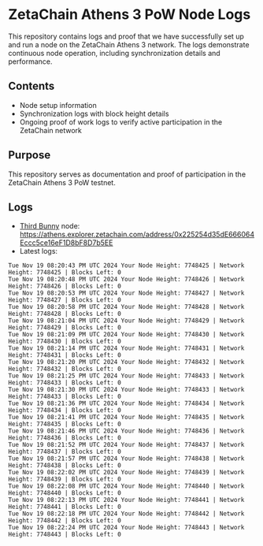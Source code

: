 # ZetaChain Athens 3 PoW Node Logs
This repository contains logs and proof that we have successfully set up and run a node on the ZetaChain Athens 3 network. The logs demonstrate continuous node operation, including synchronization details and performance.

## Contents
- Node setup information
- Synchronization logs with block height details
- Ongoing proof of work logs to verify active participation in the ZetaChain network

## Purpose
This repository serves as documentation and proof of participation in the ZetaChain Athens 3 PoW testnet.

## Logs

- [Third Bunny](https://thirdbunny.xyz/) node: https://athens.explorer.zetachain.com/address/0x225254d35dE666064Eccc5ce16eF1D8bF8D7b5EE
- Latest logs:
```
Tue Nov 19 08:20:43 PM UTC 2024 Your Node Height: 7748425 | Network Height: 7748425 | Blocks Left: 0
Tue Nov 19 08:20:48 PM UTC 2024 Your Node Height: 7748426 | Network Height: 7748426 | Blocks Left: 0
Tue Nov 19 08:20:53 PM UTC 2024 Your Node Height: 7748427 | Network Height: 7748427 | Blocks Left: 0
Tue Nov 19 08:20:58 PM UTC 2024 Your Node Height: 7748428 | Network Height: 7748428 | Blocks Left: 0
Tue Nov 19 08:21:04 PM UTC 2024 Your Node Height: 7748429 | Network Height: 7748429 | Blocks Left: 0
Tue Nov 19 08:21:09 PM UTC 2024 Your Node Height: 7748430 | Network Height: 7748430 | Blocks Left: 0
Tue Nov 19 08:21:14 PM UTC 2024 Your Node Height: 7748431 | Network Height: 7748431 | Blocks Left: 0
Tue Nov 19 08:21:20 PM UTC 2024 Your Node Height: 7748432 | Network Height: 7748432 | Blocks Left: 0
Tue Nov 19 08:21:25 PM UTC 2024 Your Node Height: 7748433 | Network Height: 7748433 | Blocks Left: 0
Tue Nov 19 08:21:30 PM UTC 2024 Your Node Height: 7748433 | Network Height: 7748433 | Blocks Left: 0
Tue Nov 19 08:21:36 PM UTC 2024 Your Node Height: 7748434 | Network Height: 7748434 | Blocks Left: 0
Tue Nov 19 08:21:41 PM UTC 2024 Your Node Height: 7748435 | Network Height: 7748435 | Blocks Left: 0
Tue Nov 19 08:21:46 PM UTC 2024 Your Node Height: 7748436 | Network Height: 7748436 | Blocks Left: 0
Tue Nov 19 08:21:52 PM UTC 2024 Your Node Height: 7748437 | Network Height: 7748437 | Blocks Left: 0
Tue Nov 19 08:21:57 PM UTC 2024 Your Node Height: 7748438 | Network Height: 7748438 | Blocks Left: 0
Tue Nov 19 08:22:02 PM UTC 2024 Your Node Height: 7748439 | Network Height: 7748439 | Blocks Left: 0
Tue Nov 19 08:22:08 PM UTC 2024 Your Node Height: 7748440 | Network Height: 7748440 | Blocks Left: 0
Tue Nov 19 08:22:13 PM UTC 2024 Your Node Height: 7748441 | Network Height: 7748441 | Blocks Left: 0
Tue Nov 19 08:22:18 PM UTC 2024 Your Node Height: 7748442 | Network Height: 7748442 | Blocks Left: 0
Tue Nov 19 08:22:24 PM UTC 2024 Your Node Height: 7748443 | Network Height: 7748443 | Blocks Left: 0
```
